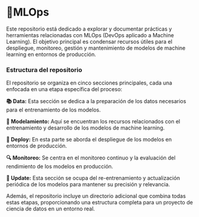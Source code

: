 # 🚀MLOps

Este repositorio está dedicado a explorar y documentar prácticas y herramientas relacionadas con MLOps (DevOps aplicado a Machine Learning). El objetivo principal es condensar recursos útiles para el despliegue, monitoreo, gestión y mantenimiento de modelos de machine learning en entornos de producción.

### Estructura del repositorio

El repositorio se organiza en cinco secciones principales, cada una enfocada en una etapa específica del proceso:

**📚 Data:** Esta sección se dedica a la preparación de los datos necesarios para el entrenamiento de los modelos.

**🧪 Modelamiento:** Aquí se encuentran los recursos relacionados con el entrenamiento y desarrollo de los modelos de machine learning.

**🚀 Deploy:** En esta parte se aborda el despliegue de los modelos en entornos de producción.

**🔍 Monitoreo:** Se centra en el monitoreo continuo y la evaluación del rendimiento de los modelos en producción.

**💫 Update:** Esta sección se ocupa del re-entrenamiento y actualización periódica de los modelos para mantener su precisión y relevancia.

Además, el repositorio incluye un directorio adicional que combina todas estas etapas, proporcionando una estructura completa para un proyecto de ciencia de datos en un entorno real.